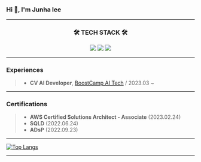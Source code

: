 ### Hi 👋, I'm Junha lee

---

<h3 align="center">🛠 TECH STACK 🛠</h3>
<p align="center">
    <img src="https://img.shields.io/badge/Kotlin-7F52FF?style=flat&logo=Kotlin&logoColor=white"/>
    <img src="https://img.shields.io/badge/Python-3776AB?style=flat&logo=Python&logoColor=white"/>
    <img src="https://img.shields.io/badge/C++-00599C?style=flat&logo=c%2B%2B&logoColor=white"/>
    <br/>
    
---

### Experiences
> * __CV AI Developer__, [BoostCamp AI Tech](https://boostcamp.connect.or.kr/) / 2023.03 ~

---
    
### Certifications
> * __AWS Certified Solutions Architect - Associate__ (2023.02.24)
> * __SQLD__ (2022.06.24)
> * __ADsP__ (2022.09.23)
    
----

[![Top Langs](https://github-readme-stats.vercel.app/api/top-langs/?username=junha-lee&layout=compact)](https://github.com/junha-lee/github-readme-stats)

---
